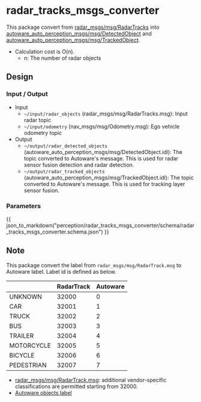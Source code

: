 # radar_tracks_msgs_converter

This package convert from [radar_msgs/msg/RadarTracks](https://github.com/ros-perception/radar_msgs/blob/ros2/msg/RadarTracks.msg) into [autoware_auto_perception_msgs/msg/DetectedObject](https://gitlab.com/autowarefoundation/autoware.auto/autoware_auto_msgs/-/blob/master/autoware_auto_perception_msgs/msg/DetectedObject.idl) and [autoware_auto_perception_msgs/msg/TrackedObject](https://gitlab.com/autowarefoundation/autoware.auto/autoware_auto_msgs/-/blob/master/autoware_auto_perception_msgs/msg/TrackedObject.idl).

- Calculation cost is O(n).
  - n: The number of radar objects

## Design

### Input / Output

- Input
  - `~/input/radar_objects` (radar_msgs/msg/RadarTracks.msg): Input radar topic
  - `~/input/odometry` (nav_msgs/msg/Odometry.msg): Ego vehicle odometry topic
- Output
  - `~/output/radar_detected_objects` (autoware_auto_perception_msgs/msg/DetectedObject.idl): The topic converted to Autoware's message. This is used for radar sensor fusion detection and radar detection.
  - `~/output/radar_tracked_objects` (autoware_auto_perception_msgs/msg/TrackedObject.idl): The topic converted to Autoware's message. This is used for tracking layer sensor fusion.

### Parameters

{{ json_to_markdown("perception/radar_tracks_msgs_converter/schema/radar_tracks_msgs_converter.schema.json") }}

## Note

This package convert the label from `radar_msgs/msg/RadarTrack.msg` to Autoware label.
Label id is defined as below.

|            | RadarTrack | Autoware |
| ---------- | ---------- | -------- |
| UNKNOWN    | 32000      | 0        |
| CAR        | 32001      | 1        |
| TRUCK      | 32002      | 2        |
| BUS        | 32003      | 3        |
| TRAILER    | 32004      | 4        |
| MOTORCYCLE | 32005      | 5        |
| BICYCLE    | 32006      | 6        |
| PEDESTRIAN | 32007      | 7        |

- [radar_msgs/msg/RadarTrack.msg](https://github.com/ros-perception/radar_msgs/blob/ros2/msg/RadarTrack.msg): additional vendor-specific classifications are permitted starting from 32000.
- [Autoware objects label](https://gitlab.com/autowarefoundation/autoware.auto/autoware_auto_msgs/-/blob/master/autoware_auto_perception_msgs/msg/ObjectClassification.idl)

